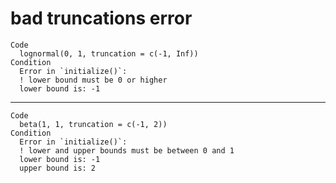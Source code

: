 # bad truncations error

    Code
      lognormal(0, 1, truncation = c(-1, Inf))
    Condition
      Error in `initialize()`:
      ! lower bound must be 0 or higher
      lower bound is: -1

---

    Code
      beta(1, 1, truncation = c(-1, 2))
    Condition
      Error in `initialize()`:
      ! lower and upper bounds must be between 0 and 1
      lower bound is: -1
      upper bound is: 2

